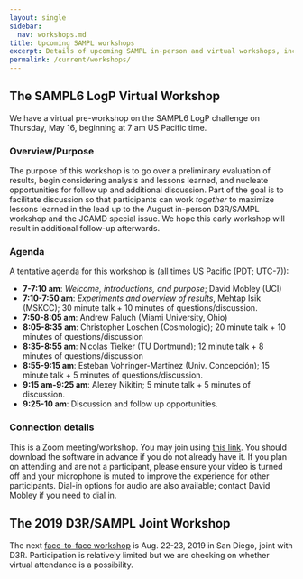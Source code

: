 ```yaml
---
layout: single
sidebar:
  nav: workshops.md
title: Upcoming SAMPL workshops
excerpt: Details of upcoming SAMPL in-person and virtual workshops, including agendas as applicable.
permalink: /current/workshops/
---
```


## The SAMPL6 LogP Virtual Workshop

We have a virtual pre-workshop on the SAMPL6 LogP challenge on Thursday, May 16, beginning at 7 am US Pacific time.  

### Overview/Purpose

The purpose of this workshop is to go over a preliminary evaluation of results, begin considering analysis and lessons learned, and nucleate opportunities for follow up and additional discussion. Part of the goal is to facilitate discussion so that participants can work *together* to maximize lessons learned in the lead up to the August in-person D3R/SAMPL workshop and the JCAMD special issue.
We hope this early workshop will result in additional follow-up afterwards.

### Agenda

A tentative agenda for this workshop is (all times US Pacific (PDT; UTC-7)):
- **7-7:10 am**: *Welcome, introductions, and purpose*; David Mobley (UCI)
- **7:10-7:50 am**: *Experiments and overview of results*, Mehtap Isik (MSKCC); 30 minute talk + 10 minutes of questions/discussion.
- **7:50-8:05 am**: Andrew Paluch (Miami University, Ohio)
- **8:05-8:35 am**: Christopher Loschen (Cosmologic); 20 minute talk + 10 minutes of questions/discussion
- **8:35-8:55 am**: Nicolas Tielker (TU Dortmund); 12 minute talk + 8 minutes of questions/discussion
- **8:55-9:15 am**: Esteban Vohringer-Martinez (Univ. Concepción); 15 minute talk + 5 minutes of questions/discussion.
- **9:15 am-9:25 am**: Alexey Nikitin; 5 minute talk + 5 minutes of discussion.
- **9:25-10 am**: Discussion and follow up opportunities.

### Connection details

This is a Zoom meeting/workshop. You may join using [this link](https://uchealth.zoom.us/j/687748918). You should download the software in advance if you do not already have it. If you plan on attending and are not a participant, please ensure your video is turned off and your microphone is muted to improve the experience for other participants.
Dial-in options for audio are also available; contact David Mobley if you need to dial in.

## The 2019 D3R/SAMPL Joint Workshop

The next [face-to-face workshop](https://drugdesigndata.org/about/d3r-2019-workshop) is Aug. 22-23, 2019 in San Diego, joint with D3R.
Participation is relatively limited but we are checking on whether virtual attendance is a possibility.
